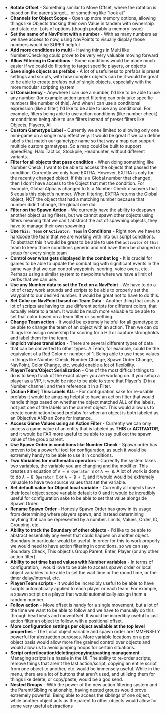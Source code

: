  - **Rotate Offset** - Something similar to Move Offset, where the rotation is
   based on the parent/target... or something like "look at"
 - **Channels for Object Scope** - Open up more memory options, allowing things
   like Objects tracking their own Value in tandem with ownership and state
etc. Lots of options (though probably a memory issue)
 - **Set the name of a NavPoint with a number** - With as many numbers as we
   have access to now, using NavPoints to visually display those numbers would
be SUPER helpful
 - **Add more conditions to multi** - Having things in Multi like
   Number:Checking could prove to be very very valuable moving forward
 - **Allow Filtering in Conditions** - Some conditions would be made much
   easier if we could do filtering to target specific players, or objects
 - **Save single objects as prefabs** - A lot of usefulness to prefabs is
   preset settings and scripts, with how complex objects can be it would be
great to be able to create prefabs out of single objects, especially with the
more modular scripting system
 - **UI Consistency** - Anywhere I can use a number, I'd like to be able to use
   any number (for example action target filtering can only take specific
numbers like number of this). And when I can use a conditional expression (like
a filter) I'd like to be able to use any conditional. For example, filters
being able to use action conditions (like number check) or conditions being
able to use filters instead of preset filters like Objects, Players, All
 - **Custom Gametype Label** - Currently we are limited to allowing only one
   mini-game on a single map effectively. It would be great if we can define
label's that match our gametype name so that way a map can suppurt multiple
custom gametypes. So a map could be built to support SpeedFlag, Halo Tactics,
Stockpile, Headhunter, without different variants.
 - **Filter for all objects that pass condition** - When doing something like
   Number Check, I want to be able to access the objects that passed the
condition. Currently we only have EXTRA. However, EXTRA is only for the
recently changed object. If this is a Global number that changed, then I don't
have access to the Object that met the condition. For example, Global Alpha is
changed to 5, a Number Check discovers that 5 equals this object's number. When
filtering, EXTRA returns the Global object, NOT the object that had a matching
number because that number didn't change, the global one did.
 - **Filter on the Spawn Action** - We currently have the ability to despawn
   another object using filters, but we cannot spawn other objects using
filters meaning that we can't abstract the act of spawning objects, they have
to manage their own spawning
 - **Use `This: Team` or `Activator: Team` in Conditions** - Right now we have
   to hardcode the team that we are working with into our script conditions. To
abstract this it would be great to be able to use the `activator` or `this`
team to keep those conditions generic and not have them be changed or setup for
every single team
 - **Control over what gets displayed in the combat log** - It is crucial for
   games to be able to update the combat log with significant events in the
same way that we can control waypoints, scoring, voice overs, etc. Perhaps
using a similar system to navpoints where we have a limit of verbs that we can
use.
 - **Use any Number data to set the Text on a NavPoint** - We have to do a lot
   of crazy work arounds and scripts to be able to properly set the waypoint to
our desired number. It would be great not to have to do this.
 - **Set Color on NavPoint based on Team Data** - Another thing that costs a
   lot of scripts are having to use different scripts for different colors,
that actually relate to a team. It would be much more valuable to be able to
set that color based on a team filter or something.
 - **Change Team action** - It would be extremely helpful for all gametype to
   be able to change the team of an object with an action. Then we can do
things like assign ownership for scoring for a Hill or capture strongholds and
label them for the team.
 - **Implicit values translation** - There are several different types of data
   that can be converted to other types. A Team, for example, could be the
equivalent of a Red Color or number of 1. Being able to use these values in
things like Number Check, Number Change, Spawn Order Change, NavPoint, Color
Change, etc. would enable a lot of flexibility.
 - **Player/Team/Object Serialization** - One of the most difficult things to
   do is to keep track of the exact player you are working on. If you setup a
player as a VIP, it would be nice to be able to store that Player's ID in a
Number channel, and then reference it in a Filter.
 - **[Action Filter] This:Labels ALL** - For configuration sake for re-usable
   prefabs it would be amazing helpful to have an action filter that would
handle things based on whether the object matched ALL of the labels, not just
one of the labels on the current object. This would allow us to create
combination based prefabs for when an object is both labeled as an Objective
AND an Zone for instance.
 - **Access Game Values using an Action Filter** - Currently we can only access
   a game value of an entity that is labeled as **THIS** or **ACTIVATOR**, and
it would be FAR more useful to be able to say pull out the spawn value of the
group parent.
 - **Use Spawn Order in conditions like Number Check** - Spawn order has proven
   to be a powerful tool for configuration, as such it would be extremely handy
to be able to use it in conditions.
 - **Two Variables for mathematic operators** - Currently the system takes two
   variables, the variable you are changing and the modifier. This creates an
equation of `A = A Operator B` or `A += B`. A lot of work is done to do `A = B
Operator C` or `A = B + C`, and it would would be extremely valuable to have
two source values that set the variable.
 - **Set default value for Object local variable** - Currently all objects have
   their local object scope variable default to 0 and it would be incredibly
useful for configuration sake to be able to set that value alongside Spawn
Order.
 - **Rename Spawn Order** - Honesly Spawn Order has grow in its usage from
   determining where players spawn, and instead determining anything that can
be represented by a number. Limits, Values, Order, ID, Grouping, etc.
 - **Ability to track the Boundary of other objects** - I'd like to be able to
   abstract essentially any event that could happen on another object. Boundary
in particular would be useful. In order for this to work properly we would need
to have action filtering in conditions, so we can say Boundary Check, This
object's Group Parent, Enter, Player (or any other action filter)
 - **Ability to set time based values with Number variables** - In terms of
   configuration, I would love to be able to access spawn order or local object
variables to be able to set the wait time or the round time, or the timer
delay/interval, etc.
 - **Player/Team scripts** - It would be incredibly useful to be able to have
   scripts automatically applied to each player or each team. For example, a
spawn script on a player that would automatically assign them a random number.
 - **Follow action** - Move offset is handy for a single movement, but a lot of
   the time we want to be able to follow and we have to manually do this
through heartbeats and moveoffset. It would be incredibly useful to just action
filter an object to follow, with a positional offset.
 - **More configuration settings per object available at the top level
   properties** - The Local object variable and spawn order are IMMENSELY
powerful for abstraction purposes. More variable locations on a per object
basis would allow more fine grained control over objects and would allow us to
avoid jumping hoops for certain situations.
 - **Script order/location/deleting/copying/pasting management** - Managing
   scripts is a hassle in the UI. The ability to re-order scripts, remove
things that aren't the last action/script, copying an entire script from one
object to another, etc. would be immensely useful. While in the menu, there are
a lot of buttons that aren't used, and utilizing them for things like delete,
or copy/paste, would be a god send.
 - **Nested Groups** - With the power of the new action filtering system and
   the Parent/Sibling relationship, having nested groups would prove extremely
powerful. Being able to access the siblings of one object, while another object
acts as the parent to other objects would allow for some very useful
abstractions
